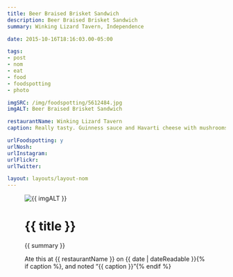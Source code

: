 ```yaml
---
title: Beer Braised Brisket Sandwich
description: Beer Braised Brisket Sandwich
summary: Winking Lizard Tavern, Independence

date: 2015-10-16T18:16:03.00-05:00

tags:
- post
- nom
- eat
- food
- foodspotting
- photo

imgSRC: /img/foodspotting/5612484.jpg
imgALT: Beer Braised Brisket Sandwich

restaurantName: Winking Lizard Tavern
caption: Really tasty. Guinness sauce and Havarti cheese with mushrooms.

urlFoodspotting: y
urlNosh: 
urlInstagram: 
urlFlickr:
urlTwitter: 

layout: layouts/layout-nom
---
```

<figure class="nom">
	<img class="u-photo img-border" src="{{ imgSRC }}" alt="{{ imgALT }}">
	<figcaption>
		<h1 class="title p-name">{{ title }}</h1>
		<p class="summary">{{ summary }}</p>
		<p>Ate this at {{ restaurantName }} on <time class="dt-published" datetime="{{ date | dateIso }}">{{ date | dateReadable }}</time>{% if caption %}, and noted <q class="">{{ caption }}</q>{% endif %}
	</figcaption>
</figure>